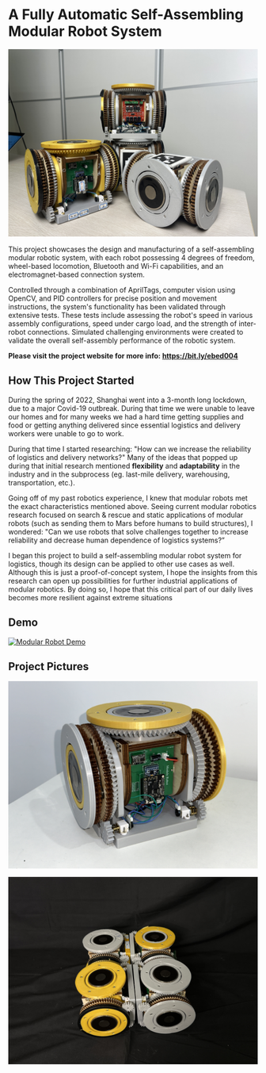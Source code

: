 
# A Fully Automatic Self-Assembling Modular Robot System

![Alt text](https://github.com/john02px/modular-robot/blob/main/modular-robot/Project%20Photos/Multi%20Module.JPG?raw=true)

 This project showcases the design and manufacturing of a self-assembling modular robotic system, with each robot possessing 4 degrees of freedom, wheel-based locomotion, Bluetooth and Wi-Fi capabilities, and an electromagnet-based connection system.

Controlled through a combination of AprilTags, computer vision using OpenCV, and PID controllers for precise position and movement instructions, the system's functionality has been validated through extensive tests. These tests include assessing the robot's speed in various assembly configurations, speed under cargo load, and the strength of inter-robot connections. Simulated challenging environments were created to validate the overall self-assembly performance of the robotic system.

**Please visit the project website for more info: https://bit.ly/ebed004**



## How This Project Started

During the spring of 2022, Shanghai went into a 3-month long lockdown, due to a major Covid-19 outbreak. During that time we were unable to leave our homes and for many weeks we had a hard time getting supplies and food or getting anything delivered since essential logistics and delivery workers were unable to go to work. 

During that time I started researching: "How can we increase the reliability of logistics and delivery networks?" Many of the ideas that popped up during that initial research mentioned **flexibility** and **adaptability** in the industry and in the subprocess (eg. last-mile delivery, warehousing, transportation, etc.).

Going off of my past robotics experience, I knew that modular robots met the exact characteristics mentioned above. Seeing current modular robotics research focused on search & rescue and static applications of modular robots (such as sending them to Mars before humans to build structures), I wondered: "Can we use robots that solve challenges together to increase reliability and decrease human dependence of logistics systems?”

I began this project to build a self-assembling modular robot system for logistics, though its design can be applied to other use cases as well. Although this is just a proof-of-concept system, I hope the insights from this research can open up possibilities for further industrial applications of modular robotics. By doing so, I hope that this critical part of our daily lives becomes more resilient against extreme situations
## Demo
[![Modular Robot Demo](http://img.youtube.com/vi/8HDp2pXij3Y/0.jpg)](http://www.youtube.com/watch?v=8HDp2pXij3Y "Modular Robot Demo")

## Project Pictures

![Alt text](https://raw.githubusercontent.com/john02px/modular-robot/main/modular-robot/Project%20Photos/Single%20Module.JPG)

![Alt text](https://raw.githubusercontent.com/john02px/modular-robot/main/modular-robot/Project%20Photos/Assembled%20Modules.JPG)

